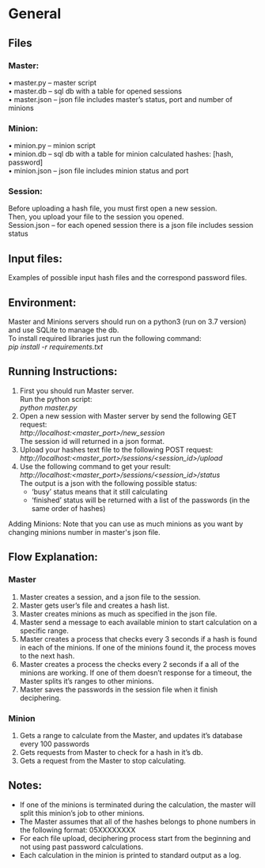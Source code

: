 # General

## Files
### Master:
•	master.py – master script<br>
•	master.db – sql db with a table for opened sessions<br>
•	master.json – json file includes master’s status, port and number of minions<br>

### Minion:<br>
•	minion.py – minion script <br>
•	minion.db – sql db with a table for minion calculated hashes: [hash, password] <br>
•	minion.json – json file includes minion status and port <br>

### Session:
Before uploading a hash file, you must first open a new session. <br>
Then, you upload your file to the session you opened.<br>
Session.json – for each opened session there is a json file includes session status

## Input files:
Examples of possible input hash files and the correspond password files.

## Environment:
Master and Minions servers should run on a python3 (run on 3.7 version) and use SQLite to manage the db. <br>
To install required libraries just run the following command: <br>
*pip install -r requirements.txt*

## Running Instructions:
1.	First you should run Master server. <br>
Run the python script:<br>
*python master.py*
2.	Open a new session with Master server by send the following GET request:<br>
*http://localhost:<master_port>/new_session*<br>
The session id will returned in a json format.
3.	Upload your hashes text file to the following POST request:<br>
*http://localhost:<master_port>/sessions/<session_id>/upload*
4.	Use the following command to get your result: <br>
*http://localhost:<master_port>/sessions/<session_id>/status*<br>
The output is a json with the following possible status:
    * ‘busy’ status means that it still calculating
    * ‘finished’ status will be returned with a list of the passwords (in the same order of hashes)


Adding Minions: Note that you can use as much minions as you want by changing minions number in master's json file. <br> 


## Flow Explanation:
### Master
1.	Master creates a session, and a json file to the session.
2.	Master gets user’s file and creates a hash list.
3.	Master creates minions as much as specified in the json file.
4.	Master send a message to each available minion to start calculation on a specific range.
5.	Master creates a process that checks every 3 seconds if a hash is found in each of the minions. If one of the minions found it, the process moves to the next hash.
6.	Master creates a process the checks every 2 seconds if a all of the minions are working. If one of them doesn’t response for a timeout, the Master splits it’s ranges to other minions.
7.	Master saves the passwords in the session file when it finish deciphering.

### Minion
1.	Gets a range to calculate from the Master, and updates it’s database every 100 passwords
2.	Gets requests from Master to check for a hash in it’s db.
3.	Gets a request from the Master to stop calculating.


## Notes:
* If one of the minions is terminated during the calculation, the master will split this minion’s job to other minions.
* The Master assumes that all of the hashes belongs to phone numbers in the following format: 05XXXXXXXX
* For each file upload, deciphering process start from the beginning and not using past password calculations.
* Each calculation in the minion is printed to standard output as a log.
